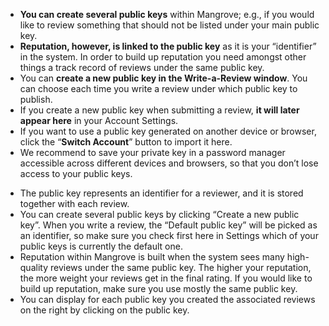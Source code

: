 * **You can create several public keys** within Mangrove; e.g., if you would like to review something that should not be listed under your main public key.
* **Reputation, however, is linked to the public key** as it is your “identifier” in the system. In order to build up reputation you need amongst other things a track record of reviews under the same public key.
* You can **create a new public key in the Write-a-Review window**. You can choose each time you write a review under which public key to publish. 
* If you create a new public key when submitting a review, **it will later appear here** in your Account Settings.
* If you want to use a public key generated on another device or browser, click the “**Switch Account**” button to import it here.
* We recommend to save your private key in a password manager accessible across different devices and browsers, so that you don’t lose access to your public keys.


- The public key represents an identifier for a reviewer, and it is stored together with each review. 
- You can create several public keys by clicking “Create a new public key”. 
When you write a review, the “Default public key” will be picked as an identifier, so make sure you check first here in Settings which of your public keys is currently the default one.
- Reputation within Mangrove is built when the system sees many high-quality reviews under the same public key. The higher your reputation, the more weight your reviews get in the final rating. If you would like to build up reputation, make sure you use mostly the same public key.
- You can display for each public key you created the associated reviews on the right by clicking on the public key.